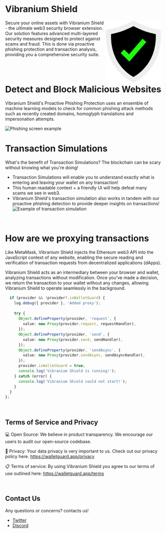 # Vibranium Shield

<img src="public/images/wg_logos/Logo-Large-Transparent.png"  width="180px" alt="Vibranium Shield logo" align="right">

Secure your online assets with Vibranium Shield - the ultimate web3 security browser extension. Our solution features advanced multi-layered security measures designed to protect against scams and fraud. This is done via proactive phishing protection and transaction analysis, providing you a comprehensive security suite.

<br>
<br>

# Detect and Block Malicious Websites

Vibranium Shield's Proactive Phishing Protection uses an ensemble of machine learning models to check for common phishing attack methods such as recently created domains, homoglyph translations and impersonation attempts.

<img src="https://cdn.walletguard.app/extension-assets/phishing-screen.png" alt="Phishing screen example">

<br>

# Transaction Simulations

What's the benefit of Transaction Simulations?
The blockchain can be scary without knowing what you're doing!

- Transaction Simulations will enable you to understand exactly what is entering and leaving your wallet on any transaction!
- This human readable context + a friendly UI will help defeat many scams we see in web3.
- Vibranium Shield's transaction simulation also works in tandem with our proactive phishing detection to provide deeper insights on transactions!
  <img src="https://cdn.walletguard.app/extension-assets/SimulationExample.gif" alt="Example of transaction simulation">

<br>

# How are we proxying transactions

Like MetaMask, Vibranium Shield injects the Ethereum web3 API into the JavaScript context of any website, enabling the secure reading and verification of transaction requests from decentralized applications (dApps).

Vibranium Shield acts as an intermediary between your browser and wallet, analyzing transactions without modification. Once you’ve made a decision, we return the transaction to your wallet without any changes, allowing Vibranium Shield to operate seamlessly in the background.

```typescript
  if (provider && !provider?.isWalletGuard) {
    log.debug({ provider }, 'Added proxy');

    try {
      Object.defineProperty(provider, 'request', {
        value: new Proxy(provider.request, requestHandler),
      });
      Object.defineProperty(provider, 'send', {
        value: new Proxy(provider.send, sendHandler),
      });
      Object.defineProperty(provider, 'sendAsync', {
        value: new Proxy(provider.sendAsync, sendAsyncHandler),
      });
      provider.isWalletGuard = true;
      console.log('Vibranium Shield is running!');
    } catch (error) {
      console.log('Vibranium Shield could not start!');
    }
  }
};

```

<br>

## Terms of Service and Privacy

💻 Open Source: We believe in product transparency. We encourage our users to audit our open-source codebase.

📄 Privacy: Your data privacy is very important to us. Check out our privacy policy here. https://walletguard.app/privacy

📋 Terms of service: By using Vibranium Shield you agree to our terms of use outlined here: https://walletguard.app/terms

<br>

## Contact Us

Any questions or concerns? contacts us!

- [Twitter](https://twitter.com/wallet_guard)
- [Discord](http://discord.gg/cM8USCesnd)
